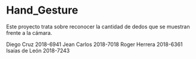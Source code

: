 # Hand_Gesture
Este proyecto trata sobre reconocer la cantidad de dedos que se muestran frente a la cámara.

Diego Cruz 2018-6941
Jean Carlos 2018-7018
Roger Herrera 2018-6361
Isaías de León 2018-7243